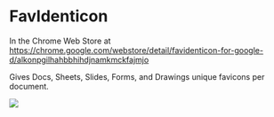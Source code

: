 # FavIdenticon

In the Chrome Web Store at https://chrome.google.com/webstore/detail/favidenticon-for-google-d/alkonpgilhahbbhihdjnamkmckfajmjo

Gives Docs, Sheets, Slides, Forms, and Drawings unique favicons per document.

![](icons/screen640.png "")
